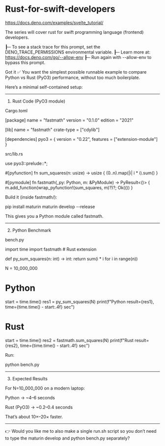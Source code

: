 

# Rust-for-swift-developers

https://docs.deno.com/examples/svelte_tutorial/



The series will cover rust for swift programming language (frontend) developers.

┠─ To see a stack trace for this prompt, set the DENO_TRACE_PERMISSIONS environmental variable.
┠─ Learn more at: https://docs.deno.com/go/--allow-env
┠─ Run again with --allow-env to bypass this prompt.


Got it ✅ You want the simplest possible runnable example to compare Python vs Rust (PyO3) performance, without too much boilerplate.

Here’s a minimal self-contained setup:


---

1. Rust Code (PyO3 module)

Cargo.toml

[package]
name = "fastmath"
version = "0.1.0"
edition = "2021"

[lib]
name = "fastmath"
crate-type = ["cdylib"]

[dependencies]
pyo3 = { version = "0.22", features = ["extension-module"] }

src/lib.rs

use pyo3::prelude::*;

#[pyfunction]
fn sum_squares(n: usize) -> usize {
    (0..n).map(|i| i * i).sum()
}

#[pymodule]
fn fastmath(_py: Python, m: &PyModule) -> PyResult<()> {
    m.add_function(wrap_pyfunction!(sum_squares, m)?)?;
    Ok(())
}

Build it (inside fastmath/):

pip install maturin
maturin develop --release

This gives you a Python module called fastmath.


---

2. Python Benchmark

bench.py

import time
import fastmath  # Rust extension

def py_sum_squares(n: int) -> int:
    return sum(i * i for i in range(n))

N = 10_000_000

# Python
start = time.time()
res1 = py_sum_squares(N)
print(f"Python result={res1}, time={time.time() - start:.4f} sec")

# Rust
start = time.time()
res2 = fastmath.sum_squares(N)
print(f"Rust result={res2}, time={time.time() - start:.4f} sec")

Run:

python bench.py


---

3. Expected Results

For N=10_000_000 on a modern laptop:

Python → ~4–6 seconds

Rust (PyO3) → ~0.2–0.4 seconds


That’s about 10×–20× faster.


---

👉 Would you like me to also make a single run.sh script so you don’t need to type the maturin develop and python bench.py separately?

